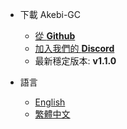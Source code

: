 <!-- zh-tw/_navbar_.md -->

* 下載 Akebi-GC
  * [從 <b>Github</b>](https://github.com/Taiga74164/Akebi-GC/releases/)
  * [加入我們的 <b>Discord</b>](https://discord.gg/akebi)
  * 最新穩定版本: <b>v1.1.0</b>

* 語言
  * [English](/ "Home")
  * [繁體中文](/zh-tw/ "主頁")